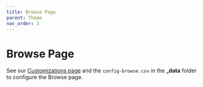 ```yaml
---
title: Browse Page
parent: Theme
nav_order: 3
---
```


# Browse Page

See our [Customizations page](customize.html) and the `config-browse.csv` in the **_data** folder to configure the Browse page.
